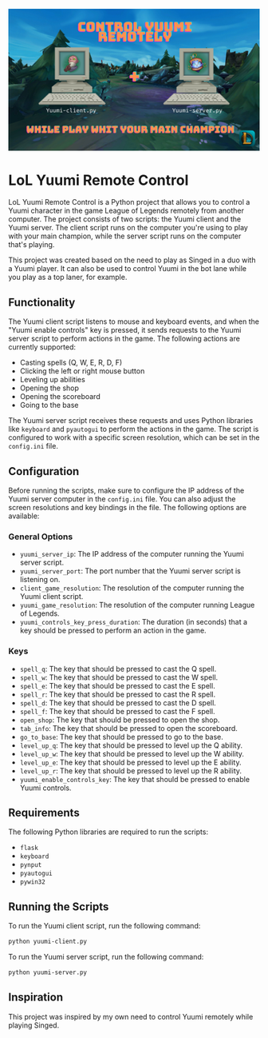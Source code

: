 ![Alt Text](images/cover.png)
# LoL Yuumi Remote Control
LoL Yuumi Remote Control is a Python project that allows you to control a Yuumi character in the game League of Legends remotely from another computer. The project consists of two scripts: the Yuumi client and the Yuumi server. The client script runs on the computer you're using to play with your main champion, while the server script runs on the computer that's playing.

This project was created based on the need to play as Singed in a duo with a Yuumi player. It can also be used to control Yuumi in the bot lane while you play as a top laner, for example.

## Functionality

The Yuumi client script listens to mouse and keyboard events, and when the "Yuumi enable controls" key is pressed, it sends requests to the Yuumi server script to perform actions in the game. The following actions are currently supported:

- Casting spells (Q, W, E, R, D, F)
- Clicking the left or right mouse button
- Leveling up abilities
- Opening the shop
- Opening the scoreboard
- Going to the base

The Yuumi server script receives these requests and uses Python libraries like `keyboard` and `pyautogui` to perform the actions in the game. The script is configured to work with a specific screen resolution, which can be set in the `config.ini` file.

## Configuration

Before running the scripts, make sure to configure the IP address of the Yuumi server computer in the `config.ini` file. You can also adjust the screen resolutions and key bindings in the file. The following options are available:

### General Options

- `yuumi_server_ip`: The IP address of the computer running the Yuumi server script.
- `yuumi_server_port`: The port number that the Yuumi server script is listening on.
- `client_game_resolution`: The resolution of the computer running the Yuumi client script.
- `yuumi_game_resolution`: The resolution of the computer running League of Legends.
- `yuumi_controls_key_press_duration`: The duration (in seconds) that a key should be pressed to perform an action in the game.

### Keys

- `spell_q`: The key that should be pressed to cast the Q spell.
- `spell_w`: The key that should be pressed to cast the W spell.
- `spell_e`: The key that should be pressed to cast the E spell.
- `spell_r`: The key that should be pressed to cast the R spell.
- `spell_d`: The key that should be pressed to cast the D spell.
- `spell_f`: The key that should be pressed to cast the F spell.
- `open_shop`: The key that should be pressed to open the shop.
- `tab_info`: The key that should be pressed to open the scoreboard.
- `go_to_base`: The key that should be pressed to go to the base.
- `level_up_q`: The key that should be pressed to level up the Q ability.
- `level_up_w`: The key that should be pressed to level up the W ability.
- `level_up_e`: The key that should be pressed to level up the E ability.
- `level_up_r`: The key that should be pressed to level up the R ability.
- `yuumi_enable_controls_key`: The key that should be pressed to enable Yuumi controls.

## Requirements

The following Python libraries are required to run the scripts:

- `flask`
- `keyboard`
- `pynput`
- `pyautogui`
- `pywin32`

## Running the Scripts

To run the Yuumi client script, run the following command:

```bash
python yuumi-client.py
```

To run the Yuumi server script, run the following command:

```bash
python yuumi-server.py
```

## Inspiration

This project was inspired by my own need to control Yuumi remotely while playing Singed.

